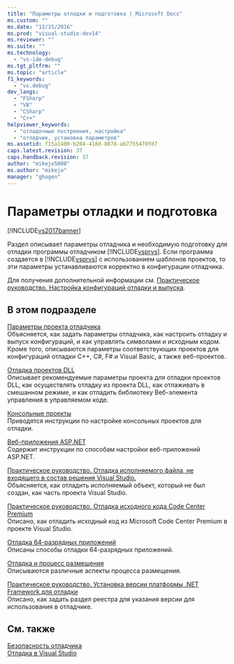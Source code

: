```yaml
---
title: "Параметры отладки и подготовка | Microsoft Docs"
ms.custom: ""
ms.date: "12/15/2016"
ms.prod: "visual-studio-dev14"
ms.reviewer: ""
ms.suite: ""
ms.technology: 
  - "vs-ide-debug"
ms.tgt_pltfrm: ""
ms.topic: "article"
f1_keywords: 
  - "vs.debug"
dev_langs: 
  - "FSharp"
  - "VB"
  - "CSharp"
  - "C++"
helpviewer_keywords: 
  - "отладочные построения, настройка"
  - "отладчик, установка параметров"
ms.assetid: f15a1400-b204-418d-8878-ab7755470fd7
caps.latest.revision: 37
caps.handback.revision: 37
author: "mikejo5000"
ms.author: "mikejo"
manager: "ghogen"
---
```

# Параметры отладки и подготовка
[!INCLUDE[vs2017banner](../code-quality/includes/vs2017banner.md)]

Раздел описывает параметры отладчика и необходимую подготовку для отладки программы отладчиком [!INCLUDE[vsprvs](../code-quality/includes/vsprvs_md.md)]. Если программа создается в [!INCLUDE[vsprvs](../code-quality/includes/vsprvs_md.md)] с использованием шаблонов проектов, то эти параметры устанавливаются корректно в конфигурации отладчика.  
  
 Для получения дополнительной информации см. [Практическое руководство. Настройка конфигураций отладки и выпуска](../debugger/how-to-set-debug-and-release-configurations.md).  
  
## В этом подразделе  
 [Параметры проекта отладчика](../debugger/debugger-project-settings.md)  
 Объясняется, как задать параметры отладчика, как настроить отладку и выпуск конфигураций, и как управлять символами и исходным кодом. Кроме того, описываются параметры соответствующих проектов для конфигураций отладки C\+\+, C\#, F\# и Visual Basic, а также веб\-проектов.  
  
 [Отладка проектов DLL](../debugger/debugging-dll-projects.md)  
 Описывает рекомендуемые параметры проекта для отладки проектов DLL, как осуществлять отладку из проекта DLL, как отлаживать в смешанном режиме, и как отладить библиотеку Веб\-элемента управления в управляемом коде.  
  
 [Консольные проекты](../debugger/debugging-preparation-console-projects.md)  
 Приводятся инструкции по настройке консольных проектов для отладки.  
  
 [Веб\-приложения ASP.NET](../debugger/debugging-preparation-aspnet-web-applications.md)  
 Содержит инструкции по способам настройки веб\-приложений ASP.NET.  
  
 [Практическое руководство. Отладка исполняемого файла, не входящего в состав решения Visual Studio.](../debugger/how-to-debug-an-executable-not-part-of-a-visual-studio-solution.md)  
 Объясняется, как отладить исполняемый объект, который не был создан, как часть проекта Visual Studio.  
  
 [Практическое руководство. Отладка исходного кода Code Center Premium](../debugger/how-to-debug-with-code-center-premium-source.md)  
 Описано, как отладить исходный код из Microsoft Code Center Premium в проекте Visual Studio.  
  
 [Отладка 64\-разрядных приложений](../debugger/debug-64-bit-applications.md)  
 Описаны способы отладки 64\-разрядных приложений.  
  
 [Отладка и процесс размещения](../debugger/debugging-and-the-hosting-process.md)  
 Описываются различные аспекты процесса размещения.  
  
 [Практическое руководство. Установка версии платформы .NET Framework для отладки](../debugger/how-to-specify-a-dotnet-framework-version-for-debugging.md)  
 Описано, как задать раздел реестра для указания версии для использования в отладчике.  
  
## См. также  
 [Безопасность отладчика](../debugger/debugger-security.md)   
 [Отладка в Visual Studio](../debugger/debugging-in-visual-studio.md)
